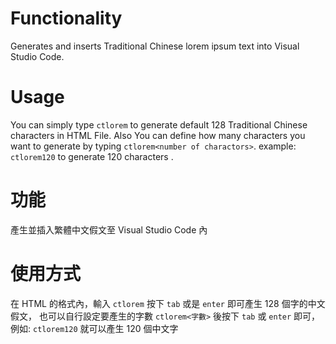# Functionality

Generates and inserts Traditional Chinese lorem ipsum text into Visual Studio Code.

# Usage

You can simply type `ctlorem` to generate default 128 Traditional Chinese characters in HTML File.
Also You can define how many characters you want to generate by typing `ctlorem<number of charactors>`. example: `ctlorem120` to generate 120 characters .

# 功能

產生並插入繁體中文假文至 Visual Studio Code 內

# 使用方式

在 HTML 的格式內，輸入 `ctlorem` 按下 `tab` 或是 `enter` 即可產生 128 個字的中文假文，
也可以自行設定要產生的字數 `ctlorem<字數>` 後按下 `tab` 或 `enter` 即可，例如: `ctlorem120` 就可以產生 120 個中文字
